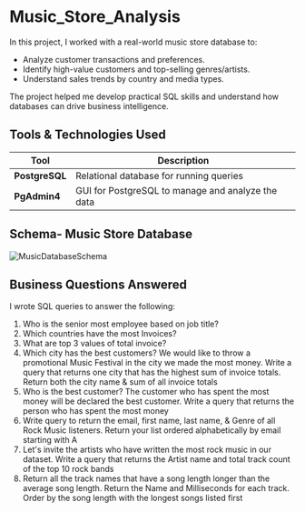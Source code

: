 # Music_Store_Analysis

In this project, I worked with a real-world music store database to:

- Analyze customer transactions and preferences.
- Identify high-value customers and top-selling genres/artists.
- Understand sales trends by country and media types.

The project helped me develop practical SQL skills and understand how databases can drive business intelligence.

## Tools & Technologies Used

| Tool            | Description                                       |
|-----------------|---------------------------------------------------|
| **PostgreSQL**  | Relational database for running queries           |
| **PgAdmin4**    | GUI for PostgreSQL to manage and analyze the data |


## Schema- Music Store Database  
![MusicDatabaseSchema](https://user-images.githubusercontent.com/112153548/213707717-bfc9f479-52d9-407b-99e1-e94db7ae10a3.png)

## Business Questions Answered

I wrote SQL queries to answer the following:

1.	Who is the senior most employee based on job title?
2.	Which countries have the most Invoices?
3.	What are top 3 values of total invoice?
4.	Which city has the best customers? We would like to throw a promotional Music Festival in the city we made the most money. Write a query that returns one city that has the highest sum of invoice totals. Return both the city name & sum of all invoice totals
5.	Who is the best customer? The customer who has spent the most money will be declared the best customer. Write a query that returns the person who has spent the most money
6.	Write query to return the email, first name, last name, & Genre of all Rock Music listeners. Return your list ordered alphabetically by email starting with A
7.	Let's invite the artists who have written the most rock music in our dataset. Write a query that returns the Artist name and total track count of the top 10 rock bands
8.	Return all the track names that have a song length longer than the average song length. Return the Name and Milliseconds for each track. Order by the song length with the longest songs listed first
